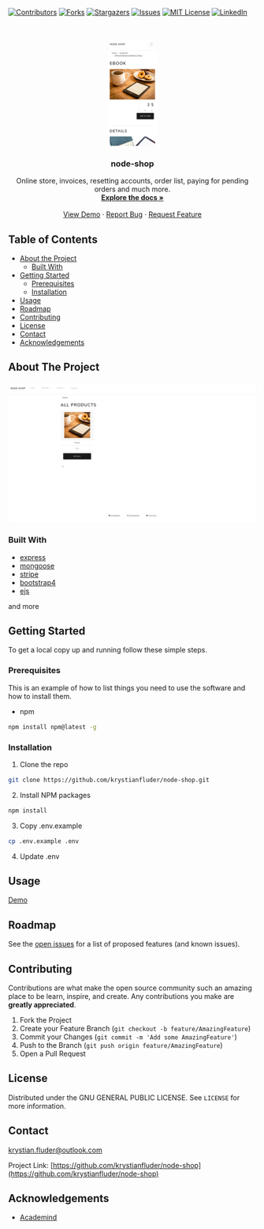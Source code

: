 [![Contributors][contributors-shield]][contributors-url]
[![Forks][forks-shield]][forks-url]
[![Stargazers][stars-shield]][stars-url]
[![Issues][issues-shield]][issues-url]
[![MIT License][license-shield]][license-url]
[![LinkedIn][linkedin-shield]][linkedin-url]

<!-- PROJECT LOGO -->
<br />
<p align="center">
  <a href="https://github.com/krystianfluder/node-shop">
    <img src="ss/phone.png" alt="Logo" width="100">
  </a>

  <h3 align="center">node-shop</h3>

  <p align="center">
    Online store, invoices, resetting accounts, order list, paying for pending orders and much more.
    <br />
    <a href="https://github.com/krystianfluder/node-shop"><strong>Explore the docs »</strong></a>
    <br />
    <br />
    <a href="https://github.com/krystianfluder/node-shop">View Demo</a>
    ·
    <a href="https://github.com/krystianfluder/node-shop/issues">Report Bug</a>
    ·
    <a href="https://github.com/krystianfluder/node-shop/issues">Request Feature</a>
  </p>
</p>

<!-- TABLE OF CONTENTS -->

## Table of Contents

- [About the Project](#about-the-project)
  - [Built With](#built-with)
- [Getting Started](#getting-started)
  - [Prerequisites](#prerequisites)
  - [Installation](#installation)
- [Usage](#usage)
- [Roadmap](#roadmap)
- [Contributing](#contributing)
- [License](#license)
- [Contact](#contact)
- [Acknowledgements](#acknowledgements)

<!-- ABOUT THE PROJECT -->

## About The Project

[![Product Name Screen Shot][product-screenshot]](https://github.com/krystianfluder/node-shop)

### Built With

- [express](https://expressjs.com/)
- [mongoose](https://mongoosejs.com/)
- [stripe](http://stripe.com/)
- [bootstrap4](https://getbootstrap.com/)
- [ejs](https://ejs.co/)

and more

<!-- GETTING STARTED -->

## Getting Started

To get a local copy up and running follow these simple steps.

### Prerequisites

This is an example of how to list things you need to use the software and how to install them.

- npm

```sh
npm install npm@latest -g
```

### Installation

1. Clone the repo

```sh
git clone https://github.com/krystianfluder/node-shop.git
```

2. Install NPM packages

```sh
npm install
```

3. Copy .env.example

```sh
cp .env.example .env
```

4. Update .env

<!-- USAGE EXAMPLES -->

## Usage

[Demo](https://example.com)

<!-- ROADMAP -->

## Roadmap

See the [open issues](https://github.com/krystianfluder/node-shop/issues) for a list of proposed features (and known issues).

<!-- CONTRIBUTING -->

## Contributing

Contributions are what make the open source community such an amazing place to be learn, inspire, and create. Any contributions you make are **greatly appreciated**.

1. Fork the Project
2. Create your Feature Branch (`git checkout -b feature/AmazingFeature`)
3. Commit your Changes (`git commit -m 'Add some AmazingFeature'`)
4. Push to the Branch (`git push origin feature/AmazingFeature`)
5. Open a Pull Request

<!-- LICENSE -->

## License

Distributed under the GNU GENERAL PUBLIC LICENSE. See `LICENSE` for more information.

<!-- CONTACT -->

## Contact

krystian.fluder@outlook.com

Project Link: [https://github.com/krystianfluder/node-shop](https://github.com/krystianfluder/node-shop)

<!-- ACKNOWLEDGEMENTS -->

## Acknowledgements

- [Academind](https://www.youtube.com/channel/UCSJbGtTlrDami-tDGPUV9-w)

<!-- MARKDOWN LINKS & IMAGES -->
<!-- https://www.markdownguide.org/basic-syntax/#reference-style-links -->

[contributors-shield]: https://img.shields.io/github/contributors/krystianfluder/node-shop.svg?style=flat-square
[contributors-url]: https://github.com/krystianfluder/node-shop/graphs/contributors
[forks-shield]: https://img.shields.io/github/forks/krystianfluder/node-shop.svg?style=flat-square
[forks-url]: https://github.com/krystianfluder/node-shop/network/members
[stars-shield]: https://img.shields.io/github/stars/krystianfluder/node-shop.svg?style=flat-square
[stars-url]: https://github.com/krystianfluder/node-shop/stargazers
[issues-shield]: https://img.shields.io/github/issues/krystianfluder/node-shop.svg?style=flat-square
[issues-url]: https://github.com/krystianfluder/node-shop/issues
[license-shield]: https://img.shields.io/github/license/krystianfluder/node-shop.svg?style=flat-square
[license-url]: https://github.com/krystianfluder/node-shop/blob/master/LICENSE
[linkedin-shield]: https://img.shields.io/badge/-LinkedIn-black.svg?style=flat-square&logo=linkedin&colorB=555
[linkedin-url]: https://linkedin.com/in/krystianfluder
[product-screenshot]: ss/full.png
